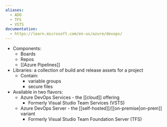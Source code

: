 ```yaml
---
aliases:
  - ADO
  - TFS
  - VSTS
documentation:
  - https://learn.microsoft.com/en-us/azure/devops/
---
```

- Components:
	- Boards
	- Repos
	- [[Azure Pipelines]]
- Libraries: a collection of build and release assets for a project
	- Contain:
		- variable groups
		- secure files
- Available in two flavors:
	- Azure DevOps Services - the [[cloud]] offering
		- Formerly Visual Studio Team Services (VSTS)
	- Azure DevOps Server - the [[self-hosted]]/[[on-premise|on-prem]] variant
		- Formerly Visual Studio Team Foundation Server (TFS)